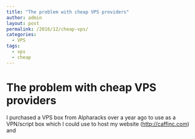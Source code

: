```yaml
---
title: "The problem with cheap VPS providers"
author: admin
layout: post
permalink: /2016/12/cheap-vps/
categories:
  - VPS
tags:
  - vps
  - cheap
---
```


# The problem with cheap VPS providers

I purchased a VPS box from Alpharacks over a year ago to use as a VPN/script box which I could use to host my website (http://caffinc.com) and  